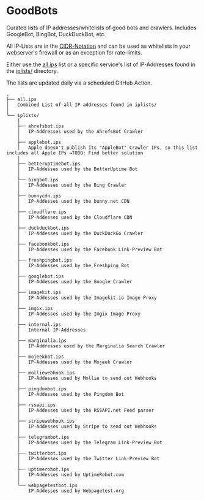 # GoodBots
Curated lists of IP addresses/whitelists of good bots and crawlers. Includes GoogleBot, BingBot, DuckDuckBot, etc.

All IP-Lists are in the [CIDR-Notation](https://en.wikipedia.org/wiki/Classless_Inter-Domain_Routing) and can be used as whitelists in your webserver's firewall or as an exception for rate-limits.

Either use the [all.ips](all.ips) list or a specific service's list of IP-Addresses found in the [iplists/](iplists/) directory.

The lists are updated daily via a scheduled GitHub Action.
<!-- TODO: Better Readme -->
  
```
.
├── all.ips 
│   Combined List of all IP addresses found in iplists/
│
└── iplists/
    │
    ├── ahrefsbot.ips
    │   IP-Addresses used by the AhrefsBot Crawler
    │   
    ├── applebot.ips
    │   Apple doesn't publish its "AppleBot" Crawler IPs, so this list includes all Apple IPs →TODO: Find better solution
    │   
    ├── betteruptimebot.ips
    │   IP-Addesses used by the BetterUptime Bot
    │   
    ├── bingbot.ips
    │   IP-Addesses used by the Bing Crawler
    │   
    ├── bunnycdn.ips
    │   IP-Addesses used by the bunny.net CDN
    │   
    ├── cloudflare.ips
    │   IP-Addesses used by the Cloudflare CDN
    │   
    ├── duckduckbot.ips
    │   IP-Addesses used by the DuckDuckGo Crawler
    │   
    ├── facebookbot.ips
    │   IP-Addesses used by the Facebook Link-Preview Bot
    │   
    ├── freshpingbot.ips
    │   IP-Addesses used by the Freshping Bot
    │   
    ├── googlebot.ips
    │   IP-Addesses used by the Google Crawler
    │   
    ├── imagekit.ips
    │   IP-Addesses used by the Imagekit.io Image Proxy
    │   
    ├── imgix.ips
    │   IP-Addesses used by the Imgix Image Proxy
    │   
    ├── internal.ips
    │   Internal IP-Addresses
    │   
    ├── marginalia.ips
    │   IP-Addresses used by the Marginalia Search Crawler
    │   
    ├── mojeekbot.ips
    │   IP-Addesses used by the Mojeek Crawler
    │   
    ├── molliewebhook.ips
    │   IP-Addesses used by Mollie to send out Webhooks
    │   
    ├── pingdombot.ips
    │   IP-Addesses used by the Pingdom Bot
    │   
    ├── rssapi.ips
    │   IP-Addesses used by the RSSAPI.net Feed parser
    │   
    ├── stripewebhook.ips
    │   IP-Addesses used by Stripe to send out Webhooks
    │   
    ├── telegrambot.ips
    │   IP-Addesses used by the Telegram Link-Preview Bot
    │   
    ├── twitterbot.ips
    │   IP-Addesses used by the Twitter Link-Preview Bot
    │
    ├── uptimerobot.ips
    │   IP-Addesses used by UptimeRobot.com
    │
    └── webpagetestbot.ips 
        IP-Addesses used by Webpagetest.org
        
```
